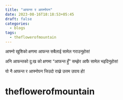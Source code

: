 ```yaml
---
title: "आफन्त र आफ्नोपन"
date: 2023-08-16T18:18:53+05:45
draft: false
categories:
  - blogs
tags:
  - theflowerofmountain
---
```


आफ्नो खुशिको क्षणमा आफन्त सबैलाई सामेल गराउनुहोस!  
<!--more-->

अनि आफन्तको दु:ख को क्षणमा “आफन्त हुँ” सम्झेर आफै सामेल भइदिनुहोस!  


यो नै आफन्त र आफ्नोपन जिउदो राख्ने उत्तम उपाय हो!  

# theflowerofmountain